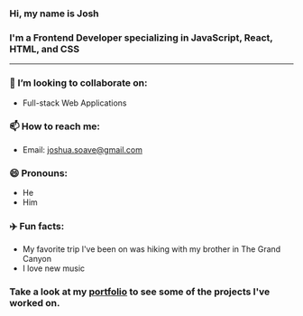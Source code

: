 

### Hi, my name is Josh
### I'm a Frontend Developer specializing in JavaScript, React, HTML, and CSS
----
### 👯 I’m looking to collaborate on:
- Full-stack Web Applications 
### 📫 How to reach me: 
- Email: joshua.soave@gmail.com
### 😄 Pronouns: 
 - He
 - Him
### :airplane: Fun facts: 
 - My favorite trip I've been on was hiking with my brother in The Grand Canyon
 - I love new music 

### Take a look at my [portfolio](https://joshsoave.com/) to see some of the projects I've worked on.

